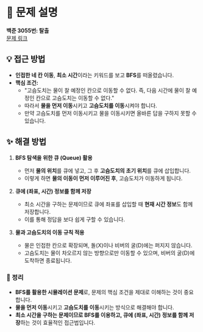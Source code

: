 # 📌 문제 설명

**백준 3055번: 탈출**  
[문제 링크](https://www.acmicpc.net/problem/3055)

## 💡 접근 방법

- **인접한 네 칸 이동**, **최소 시간**이라는 키워드를 보고 **BFS**를 떠올렸습니다.
- **핵심 조건:**
  - "고슴도치는 물이 찰 예정인 칸으로 이동할 수 없다. 즉, 다음 시간에 물이 찰 예정인 칸으로 고슴도치는 이동할 수 없다."
  - 따라서 **물을 먼저 이동**시키고 **고슴도치를 이동**시켜야 합니다.
  - 만약 고슴도치를 먼저 이동시키고 물을 이동시키면 올바른 답을 구하지 못할 수 있습니다.

## ✨ 해결 방법

1. **BFS 탐색을 위한 큐 (Queue) 활용**

   - 먼저 **물의 위치**를 큐에 넣고, 그 후 **고슴도치의 초기 위치**를 큐에 삽입합니다.
   - 이렇게 하면 **물의 이동이 먼저 이루어진 후**, 고슴도치가 이동하게 됩니다.

2. **큐에 (좌표, 시간) 정보를 함께 저장**

   - 최소 시간을 구하는 문제이므로 큐에 좌표를 삽입할 때 **현재 시간 정보**도 함께 저장합니다.
   - 이를 통해 정답을 보다 쉽게 구할 수 있습니다.

3. **물과 고슴도치의 이동 규칙 적용**
   - 물은 인접한 칸으로 확장되며, 돌(X)이나 비버의 굴(D)에는 퍼지지 않습니다.
   - 고슴도치는 물이 차오르지 않는 방향으로만 이동할 수 있으며, 비버의 굴(D)에 도착하면 종료됩니다.

### 📌 정리

- **BFS를 활용한 시뮬레이션 문제**로, 문제의 핵심 조건을 제대로 이해하는 것이 중요합니다.
- **물을 먼저 이동**시키고 **고슴도치를 이동**시키는 방식으로 해결해야 합니다.
- **최소 시간을 구하는 문제이므로 BFS를 이용하고, 큐에 (좌표, 시간) 정보를 함께 저장**하는 것이 효율적인 접근법입니다.
